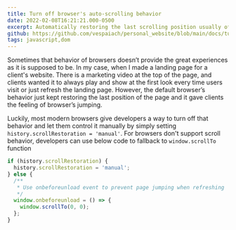 ```yaml
---
title: Turn off browser's auto-scrolling behavior
date: 2022-02-08T16:21:21.000-0500
excerpt: Automatically restoring the last scrolling position usually offers great users' experiences while users navigate out of a page by clicking on a link on that page and later on they come back to the previous page. Browsers, by default, memorize the last position on the page where users left off and automatically jump to that position so that users don’t have to scroll back and forth to find it.
github: https://github.com/vespaiach/personal_website/blob/main/docs/turn-off-browser-auto-scrolling-behaviour.md
tags: javascript,dom
---
```


Sometimes that behavior of browsers doesn’t provide the great experiences as it is supposed to be. In my case, when I made a landing page for a client's website. There is a marketing video at the top of the page, and clients wanted it to always play and show at the first look every time users visit or just refresh the landing page. However, the default browser’s behavior just kept restoring the last position of the page and it gave clients the feeling of browser’s jumping.

Luckily, most modern browsers give developers a way to turn off that behavior and let them control it manually by simply setting `history.scrollRestoration = 'manual'`. For browsers don't support scroll behavior, developers can use below code to fallback to `window.scrollTo` function

```javascript
if (history.scrollRestoration) {
  history.scrollRestoration = 'manual';
} else {
  /**
   * Use onbeforeunload event to prevent page jumping when refreshing
   */
  window.onbeforeunload = () => {
    window.scrollTo(0, 0);
  };
}
```
